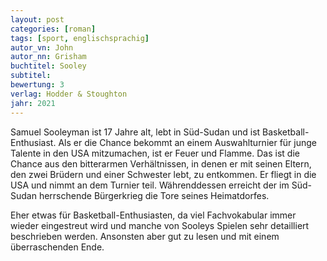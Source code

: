 ```yaml
---
layout: post
categories: [roman]
tags: [sport, englischsprachig]
autor_vn: John
autor_nn: Grisham
buchtitel: Sooley
subtitel:
bewertung: 3
verlag: Hodder & Stoughton
jahr: 2021
---
```


Samuel Sooleyman ist 17 Jahre alt, lebt in Süd-Sudan und ist Basketball-Enthusiast. Als er die Chance bekommt an einem Auswahlturnier für junge Talente in den USA mitzumachen, ist er Feuer und Flamme. Das ist die Chance aus den bitterarmen Verhältnissen, in denen er mit seinen Eltern, den zwei Brüdern und einer Schwester lebt, zu entkommen. Er fliegt in die USA und nimmt an dem Turnier teil. Währenddessen erreicht der im Süd-Sudan herrschende Bürgerkrieg die Tore seines Heimatdorfes.

Eher etwas für Basketball-Enthusiasten, da viel Fachvokabular immer wieder eingestreut wird und manche von Sooleys Spielen sehr detailliert beschrieben werden. Ansonsten aber gut zu lesen und mit einem überraschenden Ende.
